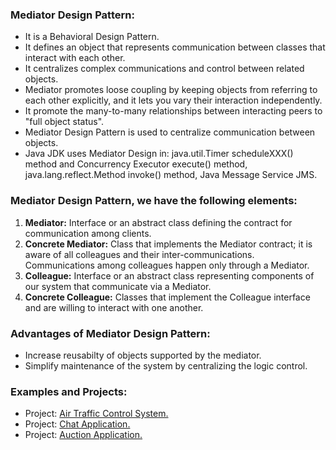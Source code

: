 ### Mediator Design Pattern:
- It is a Behavioral Design Pattern.
- It defines an object that represents communication between classes that interact with each other.
- It centralizes complex communications and control between related objects.
- Mediator promotes loose coupling by keeping objects from referring to each other explicitly, and it lets you vary their interaction independently.
- It promote the many-to-many relationships between interacting peers to "full object status".
- Mediator Design Pattern is used to centralize communication between objects.
- Java JDK uses Mediator Design in: java.util.Timer scheduleXXX() method and Concurrency Executor execute() method, java.lang.reflect.Method invoke() method, Java Message Service JMS. 
	
	
### Mediator Design Pattern, we have the following elements:
1. <b>Mediator:</b> Interface or an abstract class defining the contract for communication among clients.
2. <b>Concrete Mediator:</b> Class that implements the Mediator contract; it is aware of all colleagues and their inter-communications. Communications among colleagues happen only through a Mediator.
3. <b>Colleague:</b> Interface or an abstract class representing components of our system that communicate via a Mediator.
4. <b>Concrete Colleague:</b> Classes that implement the Colleague interface and are willing to interact with one another.


### Advantages of Mediator Design Pattern:
- Increase reusabilty of objects supported by the mediator.
- Simplify maintenance of the system by centralizing the logic control.
		
	
### Examples and Projects:
- Project:	[Air Traffic Control System.](/src/main/java/behavioralDesignPatterns/mediatorDesignPattern/projectAirTrafficControlSystem/Main/Main.java)		
- Project:	[Chat Application.](/src/main/java/behavioralDesignPatterns/mediatorDesignPattern/projectChatApplication/Main/Main.java)
- Project:	[Auction Application.](/src/main/java/behavioralDesignPatterns/mediatorDesignPattern/projectAuctionApplication/Main/Main.java)